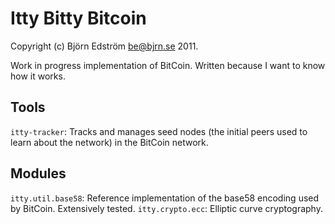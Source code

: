 Itty Bitty Bitcoin
==================
Copyright (c) Björn Edström <be@bjrn.se> 2011.

Work in progress implementation of BitCoin. Written because I want to
know how it works.

Tools
-----

`itty-tracker`: Tracks and manages seed nodes (the initial peers used to learn about the network) in the BitCoin network.

Modules
-------

`itty.util.base58`: Reference implementation of the base58 encoding
used by BitCoin. Extensively tested.
`itty.crypto.ecc`: Elliptic curve cryptography.
